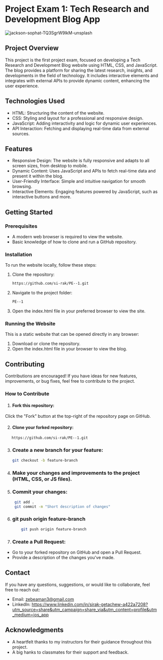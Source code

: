 # Project Exam 1: Tech Research and Development Blog App
![jackson-sophat-TQ3SgrW9lkM-unsplash](https://github.com/user-attachments/assets/8b833170-b749-4832-be82-611bd9761d4c)

## Project Overview
This project is the first project exam, focused on developing a Tech Research and Development Blog website using HTML, CSS, and JavaScript. The blog provides a platform for sharing the latest research, insights, and developments in the field of technology. It includes interactive elements and integrates with external APIs to provide dynamic content, enhancing the user experience.

## Technologies Used
- HTML: Structuring the content of the website.
- CSS: Styling and layout for a professional and responsive design.
- JavaScript: Adding interactivity and logic for dynamic user experiences.
- API Interaction: Fetching and displaying real-time data from external sources.
## Features
- Responsive Design:
  The website is fully responsive and adapts to all screen sizes, from desktop to mobile.
- Dynamic Content:
  Uses JavaScript and APIs to fetch real-time data and present it within the blog.
- User-Friendly Interface:
  Simple and intuitive navigation for smooth browsing.
- Interactive Elements:
  Engaging features powered by JavaScript, such as interactive buttons and more.

## Getting Started
### Prerequisites
- A modern web browser is required to view the website.
- Basic knowledge of how to clone and run a GitHub repository.
### Installation
To run the website locally, follow these steps:

1. Clone the repository:
   ``` bash
   https://github.com/si-rak/PE--1.git
   ```
2. Navigate to the project folder:
   ``` bash
   PE--1
   ```
3. Open the index.html file in your preferred browser to view the site.

### Running the Website
This is a static website that can be opened directly in any browser:

1. Download or clone the repository.
2. Open the index.html file in your browser to view the blog.

## Contributing
Contributions are encouraged! If you have ideas for new features, improvements, or bug fixes, feel free to contribute to the project.

### How to Contribute
1. #### Fork this repository:
Click the "Fork" button at the top-right of the repository page on GitHub.

2. #### Clone your forked repository:
 ``` bash
    https://github.com/si-rak/PE--1.git
   ```
3. ### Create a new branch for your feature:
   ``` bash
   git checkout -b feature-branch
   ```
4. ### Make your changes and improvements to the project (HTML, CSS, or JS files).

5. ### Commit your changes:
   ``` bash
    git add .
    git commit -m "Short description of changes"
   ```
6. ### git push origin feature-branch
    ``` bash
        git push origin feature-branch
   ```
7. ### Create a Pull Request:

- Go to your forked repository on GitHub and open a Pull Request.
- Provide a description of the changes you've made.

## Contact
If you have any questions, suggestions, or would like to collaborate, feel free to reach out:

- Email: zebeaman3@gmail.com
- LinkedIn: https://www.linkedin.com/in/sirak-getachew-a422a7208?utm_source=share&utm_campaign=share_via&utm_content=profile&utm_medium=ios_app


## Acknowledgments
- A heartfelt thanks to my instructors for their guidance throughout this project.
- A big hanks to classmates for their support and feedback.
  

  


 

